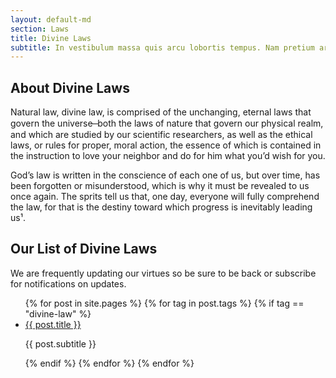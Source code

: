 ```yaml
---
layout: default-md
section: Laws
title: Divine Laws
subtitle: In vestibulum massa quis arcu lobortis tempus. Nam pretium arcu in odio vulputate luctus.
---
```


## About Divine Laws
Natural law, divine law, is comprised of the unchanging, eternal laws that govern the universe ̶ both the laws of nature that govern our physical realm, and which are studied by our scientific researchers, as well as the ethical laws, or rules for proper, moral action, the essence of which is contained in the instruction to love your neighbor and do for him what you’d wish for you.

God’s law is written in the conscience of each one of us, but over time, has been forgotten or misunderstood, which is why it must be revealed to us once again. The sprits tell us that, one day, everyone will fully comprehend the law, for that is the destiny toward which progress is inevitably leading us¹.


## Our List of Divine Laws
We are frequently updating our virtues so be sure to be back or subscribe for notifications on updates.

<div class="left">
    <ul>
        {% for post in site.pages %}
        {% for tag in post.tags %}
        {% if tag == "divine-law" %}
            <li>
                <a href="{{ post.url }}">{{ post.title }}</a><br>
                <p>{{ post.subtitle }}</p>
            </li>
        {% endif %}
        {% endfor %}
        {% endfor %}
    </ul>
</div>